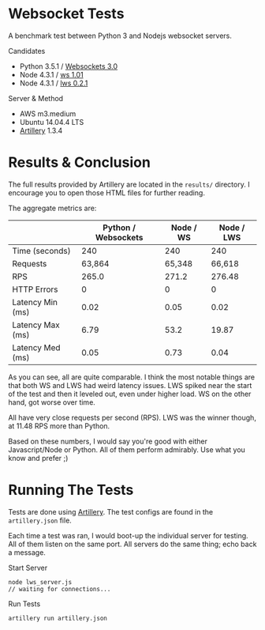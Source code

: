 Websocket Tests
===============

A benchmark test between Python 3 and Nodejs websocket servers.

Candidates
- Python 3.5.1 / [Websockets 3.0][pyws]
- Node 4.3.1 / [ws 1.01][jsws]
- Node 4.3.1 / [lws 0.2.1][jslws]

Server & Method
- AWS m3.medium
- Ubuntu 14.04.4 LTS
- [Artillery] 1.3.4


Results & Conclusion
====================

The full results provided by Artillery are located in the `results/` directory.
I encourage you to open those HTML files for further reading.

The aggregate metrics are:

|                  | Python / Websockets | Node / WS | Node / LWS |
|------------------|---------------------|-----------|------------|
| Time (seconds)   | 240                 | 240       | 240        |
| Requests         | 63,864              | 65,348    | 66,618     |
| RPS              | 265.0               | 271.2     | 276.48     |
| HTTP Errors      | 0                   | 0         | 0          |
| Latency Min (ms) | 0.02                | 0.05      | 0.02       |
| Latency Max (ms) | 6.79                | 53.2      | 19.87      |
| Latency Med (ms) | 0.05                | 0.73      | 0.04       |

As you can see, all are quite comparable. I think the most notable things are
that both WS and LWS had weird latency issues. LWS spiked near the start of the test
and then it leveled out, even under higher load. WS on the other hand, got worse
over time. 

All have very close requests per second (RPS). LWS was the winner though, at 
11.48 RPS more than Python.

Based on these numbers, I would say you're good with either Javascript/Node or 
Python. All of them perform admirably. Use what you know and prefer ;)


Running The Tests
=================

Tests are done using [Artillery]. The test configs are found in the `artillery.json` file.

Each time a test was ran, I would boot-up the individual server for testing. All 
of them listen on the same port. All servers do the same thing; echo back a message.

Start Server

```
node lws_server.js
// waiting for connections...
```

Run Tests

```
artillery run artillery.json
```


[pyws]: https://websockets.readthedocs.org/en/stable/
[jsws]: https://www.npmjs.com/package/ws
[jslws]: https://www.npmjs.com/package/lws
[Artillery]: https://github.com/shoreditch-ops/artillery
